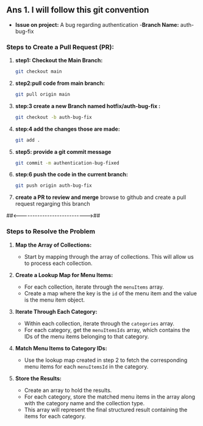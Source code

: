 
## Ans 1. I will follow this git convention ##
- **Issue on project:** A bug regarding authentication
-**Branch Name:** auth-bug-fix

### Steps to Create a Pull Request (PR):

1. **step1: Checkout the Main Branch:**
   ```bash
   git checkout main
2. **step2:pull code from main branch:**
   ```bash
   git pull origin main
3. **step:3 create a new Branch named hotfix/auth-bug-fix :**
   ```bash
   git checkout -b auth-bug-fix
4. **step:4 add the changes those are made:**
   ```bash
   git add .
5. **step5: provide a git commit message**
   ```bash
   git commit -m authentication-bug-fixed
6. **step:6 push the code in the current branch:**
   ```bash
   git push origin auth-bug-fix
   
7. **create a PR to review and merge**
  browse to github and create a pull request regarging this branch


##<--------------------------->##


 ### Steps to Resolve the Problem

1. **Map the Array of Collections:**
   - Start by mapping through the array of collections. This will allow us to process each collection.

2. **Create a Lookup Map for Menu Items:**
   - For each collection, iterate through the `menuItems` array.
   - Create a map where the key is the `id` of the menu item and the value is the menu item object. 

3. **Iterate Through Each Category:**
   - Within each collection, iterate through the `categories` array.
   - For each category, get the `menuItemsIds` array, which contains the IDs of the menu items belonging to that category.

4. **Match Menu Items to Category IDs:**
   - Use the lookup map created in step 2 to fetch the corresponding menu items for each `menuItemsId` in the category.

5. **Store the Results:**
   - Create an array to hold the results.
   - For each category, store the matched menu items in the array along with the category name and the collection type.
   - This array will represent the final structured result containing the items for each category.

